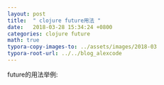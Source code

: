 ```yaml
---
layout: post
title:  " clojure future用法 "
date:   2018-03-28 15:34:24 +0800
categories: clojure future
math: true
typora-copy-images-to: ../assets/images/2018-03
typora-root-url: ../../blog_alexcode
---
```



future的用法举例:



<script src="https://gist.github.com/foxlog/26e3c749e34e2980c4ea6faf420b994b.js"></script>






